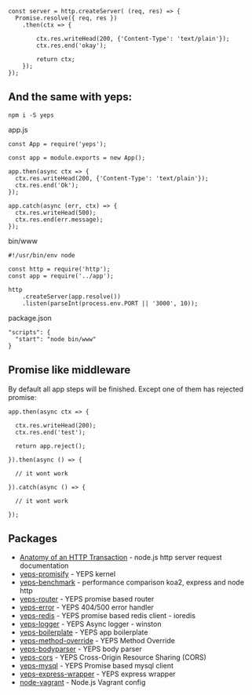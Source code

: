         
    const server = http.createServer( (req, res) => {
      Promise.resolve({ req, res })
        .then(ctx => {
          
            ctx.res.writeHead(200, {'Content-Type': 'text/plain'});
            ctx.res.end('okay');
          
            return ctx;
        });
    });
    
## And the same with yeps:

    npm i -S yeps

app.js

    const App = require('yeps');
    
    const app = module.exports = new App();
    
    app.then(async ctx => {
      ctx.res.writeHead(200, {'Content-Type': 'text/plain'});
      ctx.res.end('Ok');
    });
    
    app.catch(async (err, ctx) => {
      ctx.res.writeHead(500);
      ctx.res.end(err.message);
    });

bin/www

    #!/usr/bin/env node
    
    const http = require('http');
    const app = require('../app');

    http
        .createServer(app.resolve())
        .listen(parseInt(process.env.PORT || '3000', 10));
    
package.json

    "scripts": {
      "start": "node bin/www"
    }
    
## Promise like middleware

By default all app steps will be finished. Except one of them has rejected promise:

    app.then(async ctx => {
      
      ctx.res.writeHead(200);
      ctx.res.end('test');
      
      return app.reject();
      
    }).then(async () => {
      
      // it wont work
    
    }).catch(async () => {
    
      // it wont work
    
    });
    
## Packages

* [Anatomy of an HTTP Transaction](https://nodejs.org/en/docs/guides/anatomy-of-an-http-transaction/) - node.js http server request documentation
* [yeps-promisify](https://github.com/evheniy/yeps-promisify) - YEPS kernel
* [yeps-benchmark](https://github.com/evheniy/yeps-benchmark) - performance comparison koa2, express and node http
* [yeps-router](https://github.com/evheniy/yeps-router) - YEPS promise based router
* [yeps-error](https://github.com/evheniy/yeps-error) - YEPS 404/500 error handler
* [yeps-redis](https://github.com/evheniy/yeps-redis) - YEPS promise based redis client - ioredis
* [yeps-logger](https://github.com/evheniy/yeps-logger) - YEPS Async logger - winston
* [yeps-boilerplate](https://github.com/evheniy/yeps-boilerplate) - YEPS app boilerplate
* [yeps-method-override](https://github.com/evheniy/yeps-method-override) - YEPS Method Override
* [yeps-bodyparser](https://github.com/evheniy/yeps-bodyparser) - YEPS body parser
* [yeps-cors](https://github.com/evheniy/yeps-cors) - YEPS Cross-Origin Resource Sharing (CORS)
* [yeps-mysql](https://github.com/evheniy/yeps-mysql) - YEPS Promise based mysql client
* [yeps-express-wrapper](https://github.com/evheniy/yeps-express-wrapper) - YEPS express wrapper
* [node-vagrant](https://github.com/evheniy/node-vagrant) - Node.js Vagrant config